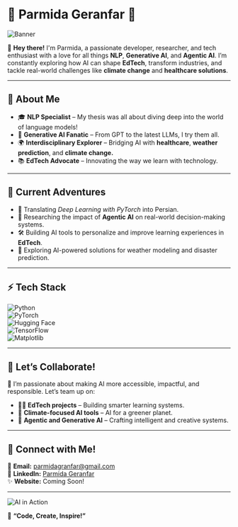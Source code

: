 # 🌟 **Parmida Geranfar** 🌟  

![Banner](https://media.giphy.com/media/QHE5gWI0QjqF2/giphy.gif)  

👋 **Hey there!** I'm Parmida, a passionate developer, researcher, and tech enthusiast with a love for all things **NLP**, **Generative AI**, and **Agentic AI**. I’m constantly exploring how AI can shape **EdTech**, transform industries, and tackle real-world challenges like **climate change** and **healthcare solutions**.  

---

## 🧠 **About Me**  

- 🎓 **NLP Specialist** – My thesis was all about diving deep into the world of language models!  
- 🤖 **Generative AI Fanatic** – From GPT to the latest LLMs, I try them all.  
- 🌍 **Interdisciplinary Explorer** – Bridging AI with **healthcare**, **weather prediction**, and **climate change.**  
- 📚 **EdTech Advocate** – Innovating the way we learn with technology.  

---

## 🚀 **Current Adventures**  

- 📝 Translating *Deep Learning with PyTorch* into Persian.  
- 🌟 Researching the impact of **Agentic AI** on real-world decision-making systems.  
- 🛠️ Building AI tools to personalize and improve learning experiences in **EdTech**.  
- 🌱 Exploring AI-powered solutions for weather modeling and disaster prediction.  

---

## ⚡ **Tech Stack**  

![Python](https://img.shields.io/badge/-Python-3776AB?style=flat-square&logo=python&logoColor=white)  
![PyTorch](https://img.shields.io/badge/-PyTorch-EE4C2C?style=flat-square&logo=pytorch&logoColor=white)  
![Hugging Face](https://img.shields.io/badge/-Hugging%20Face-fcc72c?style=flat-square&logo=huggingface&logoColor=white)  
![TensorFlow](https://img.shields.io/badge/-TensorFlow-FF6F00?style=flat-square&logo=tensorflow&logoColor=white)  
![Matplotlib](https://img.shields.io/badge/-Matplotlib-00427E?style=flat-square&logo=matplotlib&logoColor=white)  

---

## 🌌 **Let’s Collaborate!**  

🌟 I’m passionate about making AI more accessible, impactful, and responsible. Let’s team up on:  
- 🧑‍🏫 **EdTech projects** – Building smarter learning systems.  
- 🌱 **Climate-focused AI tools** – AI for a greener planet.  
- 🤖 **Agentic and Generative AI** – Crafting intelligent and creative systems.  

---

## 🌟 **Connect with Me!**  

📧 **Email:** [parmidagranfar@gmail.com](mailto:parmidagranfar@gmail.com)  
💼 **LinkedIn:** [Parmida Geranfar](https://www.linkedin.com/in/parmida-granfar)  
✨ **Website:** Coming Soon!  

---

![AI in Action](https://media.giphy.com/media/f9k1tV7HyORcngKF8v/giphy.gif)  

🌟 **“Code, Create, Inspire!”**

